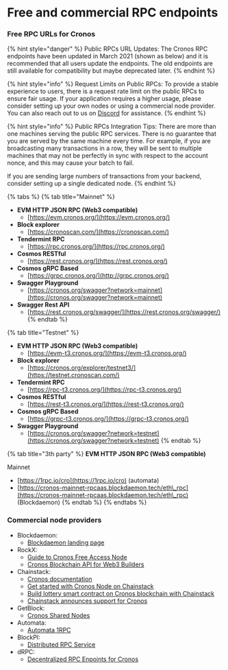 # Free and commercial RPC endpoints

### Free RPC URLs for Cronos

{% hint style="danger" %}
Public RPCs URL Updates: The Cronos RPC endpoints have been updated in March 2021 (shown as below) and it is recommended that all users update the endpoints. The old endpoints are still available for compatibility but maybe deprecated later.
{% endhint %}

{% hint style="info" %}
Request Limits on Public RPCs: To provide a stable experience to users, there is a request rate limit on the public RPCs to ensure fair usage. If your application requires a higher usage, please consider setting up your own nodes or using a commercial node provider. You can also reach out to us on [Discord](https://discord.gg/cGtxgVfGMZ) for assistance.
{% endhint %}

{% hint style="info" %}
Public RPCs Integration Tips: There are more than one machines serving the public RPC services. There is no guarantee that you are served by the same machine every time. For example, if you are broadcasting many transactions in a row, they will be sent to multiple machines that may not be perfectly in sync with respect to the account nonce, and this may cause your batch to fail.

If you are sending large numbers of transactions from your backend, consider setting up a single dedicated node.
{% endhint %}

{% tabs %}
{% tab title="Mainnet" %}
* **EVM HTTP JSON RPC (Web3 compatible)**
  * [https://evm.cronos.org/](https://evm.cronos.org/)
* **Block explorer**
  * [https://cronoscan.com/](https://cronoscan.com/)
* **Tendermint RPC**
  * [https://rpc.cronos.org/](https://rpc.cronos.org/)
* **Cosmos RESTful**
  * [https://rest.cronos.org/](https://rest.cronos.org/)
* **Cosmos gRPC Based**
  * [https://grpc.cronos.org/](http://grpc.cronos.org/)
* **Swagger Playground**
  * [https://cronos.org/swagger?network=mainnet](https://cronos.org/swagger?network=mainnet)
* **Swagger Rest API**&#x20;
  * [https://rest.cronos.org/swagger/](https://rest.cronos.org/swagger/)
{% endtab %}

{% tab title="Testnet" %}
* **EVM HTTP JSON RPC (Web3 compatible)**
  * [https://evm-t3.cronos.org/](https://evm-t3.cronos.org/)
* **Block explorer**
  * [https://cronos.org/explorer/testnet3/](https://testnet.cronoscan.com/)
* **Tendermint RPC**
  * [https://rpc-t3.cronos.org/](https://rpc-t3.cronos.org/)
* **Cosmos RESTful**
  * [https://rest-t3.cronos.org/](https://rest-t3.cronos.org/)
* **Cosmos gRPC Based**
  * [https://grpc-t3.cronos.org/](https://grpc-t3.cronos.org/)
* **Swagger Playground**
  * [https://cronos.org/swagger?network=testnet](https://cronos.org/swagger?network=testnet)
{% endtab %}

{% tab title="3th party" %}
**EVM HTTP JSON RPC (Web3 compatible)**

Mainnet

* [https://1rpc.io/cro](https://1rpc.io/cro) (automata)
* [https://cronos-mainnet-rpcaas.blockdaemon.tech/eth\_rpc](https://cronos-mainnet-rpcaas.blockdaemon.tech/eth\_rpc) (Blockdaemon)
{% endtab %}
{% endtabs %}

### Commercial node providers

* Blockdaemon:
  * [Blockdaemon landing page](https://blockdaemon.com/protocols/cronos/)
* RockX:&#x20;
  * [Guide to Cronos Free Access Node](https://help.rockx.com/en/articles/6153885-guide-to-cronos-free-access-node)
  * [Cronos Blockchain API for Web3 Builders](https://access.rockx.com/product/cronos-blockchain-api-for-web3-builders)
* Chainstack:
  * [Cronos documentation](https://docs.chainstack.com/operations/cronos/)
  * [Get started with Cronos Node on Chainstack](https://chainstack.com/build-better-with-cronos/)
  * [Build lottery smart contract on Cronos blockchain with Chainstack](https://chainstack.com/lottery-smart-contract-on-cronos-blockchain/)
  * [Chainstack announces support for Cronos ](https://chainstack.com/chainstack-announces-support-for-cronos/)
* GetBlock:
  * [Cronos Shared Nodes](https://getblock.io/nodes/cro/)
* Automata:
  * [Automata 1RPC](https://docs.1rpc.io/overview/supported-networks#cronos)
* BlockPI:
  * [Distributed RPC Service](https://public.blockpi.io/)
* dRPC:
  * [Decentralized RPC Enpoints for Cronos](https://drpc.org/chainlist/cronos)
